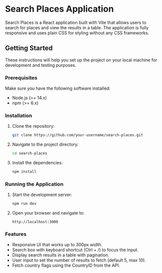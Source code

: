 # Search Places Application

Search Places is a React application built with Vite that allows users to search for places and view the results in a table. The application is fully responsive and uses plain CSS for styling without any CSS frameworks.

## Getting Started

These instructions will help you set up the project on your local machine for development and testing purposes.

### Prerequisites

Make sure you have the following software installed:

- Node.js (>= 14.x)
- npm (>= 6.x)

### Installation

1. Clone the repository:

    ```bash
    git clone https://github.com/your-username/search-places.git
    ```

2. Navigate to the project directory:

    ```bash
    cd search-places
    ```

3. Install the dependencies:

    ```bash
    npm install
    ```

### Running the Application

1. Start the development server:

    ```bash
    npm run dev
    ```

2. Open your browser and navigate to:

    ```
    http://localhost:3000
    ```


### Features

- Responsive UI that works up to 300px width.
- Search box with keyboard shortcut (Ctrl + /) to focus the input.
- Display search results in a table with pagination.
- User input to set the number of results to fetch (default 5, max 10).
- Fetch country flags using the CountryID from the API.




